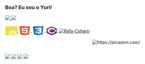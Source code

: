 ### Boa? Eu sou o Yuri!

<div>
  <a href="https://github.com/askovie">
    <img height="180em" src="https://github-readme-stats.vercel.app/api?username=askovie&show_icons=true&theme=dracula&include_all_commits-true&count_private-true" />
    <img height="180em" src="https://github-readme-stats.vercel.app/api/top-langs/?username=askovie&layout=compact&langs_count=16&theme=dracula" />
</div>




<div style="display: inline_block"><br>
  <img align="center" alt="Rafa-Js" height="30" width="40" src="https://raw.githubusercontent.com/devicons/devicon/master/icons/javascript/javascript-plain.svg">

  <img align="center" alt="Rafa-HTML" height="30" width="40" src="https://raw.githubusercontent.com/devicons/devicon/master/icons/html5/html5-original.svg">
  <img align="center" alt="Rafa-CSS" height="30" width="40" src="https://raw.githubusercontent.com/devicons/devicon/master/icons/css3/css3-original.svg">

  <img align="center" alt="Rafa-Csharp" height="30" width="40" src="https://raw.githubusercontent.com/devicons/devicon/master/icons/csharp/csharp-original.svg">


<img align="center" alt="Rafa-Csharp" height="30" width="40" src="https://cdn.jsdelivr.net/gh/devicons/devicon/icons/adonisjs/adonisjs-original.svg" />

  
</div>


<a href="https://picasion.com/"><img align="right" src="https://i.picasion.com/pic92/ae657a30cebe9e9df27d0f555db7e7d4.gif" width="220" height="400" border="0"  alt="https://picasion.com/" /></a><br /><a href="https://picasion.com/"></a>

          
          

  
  ##
 
<div> 
 
  <a href="https://instagram.com/ys.glim" target="_blank"><img src="https://img.shields.io/badge/-Instagram-%23E4405F?style=for-the-badge&logo=instagram&logoColor=white" target="_blank"></a>
 <a href="https://discord.gg/askovie" target="_blank"><img src="https://img.shields.io/badge/Discord-7289DA?style=for-the-badge&logo=discord&logoColor=white" target="_blank"></a> 
  <a href = "mailto:ygalvaolima@gmail.com"><img src="https://img.shields.io/badge/-Gmail-%23333?style=for-the-badge&logo=gmail&logoColor=white" target="_blank"></a>
  <a href="https://www.linkedin.com/in/y-lima-4656482a3/" target="_blank"><img src="https://img.shields.io/badge/-LinkedIn-%230077B5?style=for-the-badge&logo=linkedin&logoColor=white" target="_blank"></a> 
  
</div>
